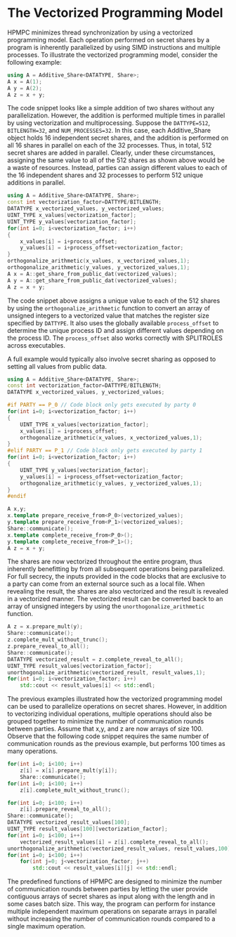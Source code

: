 # The Vectorized Programming Model

HPMPC minimizes thread synchronization by using a vectorized programming model.
Each operation performed on secret shares by a program is inherently parallelized by using SIMD instructions and multiple processes.
To illustrate the vectorized programming model, consider the following example:

```cpp
using A = Additive_Share<DATATYPE, Share>;
A x = A(1);
A y = A(2);
A z = x + y;
```

The code snippet looks like a simple addition of two shares without any parallelization.
However, the addition is performed multiple times in parallel by using vectorization and multiprocessing. Suppose the `DATTYPE=512`, `BITLENGTH=32`, and `NUM_PROCESSES=32`.
In this case, each Additive_Share object holds 16 independent secret shares, and the addition is performed on all 16 shares in parallel on each of the 32 processes. 
Thus, in total, 512 secret shares are added in parallel.
Clearly, under these circumstances, assigning the same value to all of the 512 shares as shown above would be a waste of resources.
Instead, parties can assign different values to each of the 16 independent shares and 32 processes to perform 512 unique additions in parallel.

```cpp
using A = Additive_Share<DATATYPE, Share>;
const int vectorization_factor=DATTYPE/BITLENGTH;
DATATYPE x_vectorized_values, y_vectorized_values;
UINT_TYPE x_values[vectorization_factor];
UINT_TYPE y_values[vectorization_factor];
for(int i=0; i<vectorization_factor; i++)
{
    x_values[i] = i+process_offset;
    y_values[i] = i+process_offset+vectorization_factor;
}
orthogonalize_arithmetic(x_values, x_vectorized_values,1);
orthogonalize_arithmetic(y_values, y_vectorized_values,1);
A x = A::get_share_from_public_dat(vectorized_values);
A y = A::get_share_from_public_dat(vectorized_values);
A z = x + y;
```

The code snippet above assigns a unique value to each of the 512 shares by using the `orthogonalize_arithmetic` function to convert an array of unsigned integers to a vectorized value that matches the register size specified by `DATTYPE`.
It also uses the globally available `process_offset` to determine the unique process ID and assign different values depending on the process ID. The `process_offset` also works correctly with SPLITROLES across executables.

A full example would typically also involve secret sharing as opposed to setting all values from public data.
```cpp
using A = Additive_Share<DATATYPE, Share>;
const int vectorization_factor=DATTYPE/BITLENGTH;
DATATYPE x_vectorized_values, y_vectorized_values;

#if PARTY == P_0 // Code block only gets executed by party 0
for(int i=0; i<vectorization_factor; i++)
{
    UINT_TYPE x_values[vectorization_factor];
    x_values[i] = i+process_offset;
    orthogonalize_arithmetic(x_values, x_vectorized_values,1);
}
#elif PARTY == P_1 // Code block only gets executed by party 1
for(int i=0; i<vectorization_factor; i++)
{
    UINT_TYPE y_values[vectorization_factor];
    y_values[i] = i+process_offset+vectorization_factor;
    orthogonalize_arithmetic(y_values, y_vectorized_values,1);
}
#endif

A x,y;
x.template prepare_receive_from<P_0>(vectorized_values);
y.template prepare_receive_from<P_1>(vectorized_values);
Share::communicate();
x.template complete_receive_from<P_0>();
y.template complete_receive_from<P_1>();
A z = x + y;
```

The shares are now vectorized throughout the entire program, thus inherently benefitting by from all subsequent operations being parallelized. For full secrecy, the inputs provided in the code blocks that are exclusive to a party can come from an external source such as a local file.
When revealing the result, the shares are also vectorized and the result is revealed in a vectorized manner. The vectorized result can be converted back to an array of unsigned integers by using the `unorthogonalize_arithmetic` function.

```cpp
A z = x.prepare_mult(y);
Share::communicate();
z.complete_mult_without_trunc();
z.prepare_reveal_to_all();
Share::communicate();
DATATYPE vectorized_result = z.complete_reveal_to_all();
UINT_TYPE result_values[vectorization_factor];
unorthogonalize_arithmetic(vectorized_result, result_values,1);
for(int i=0; i<vectorization_factor; i++)
    std::cout << result_values[i] << std::endl;
```

The previous examples illustrated how the vectorized programming model can be used to parallelize operations on secret shares.
However, in addition to vectorizing individual operations, multiple operations should also be grouped together to minimize the number of communication rounds between parties. 
Assume that x,y, and z are now arrays of size 100. Observe that the following code snippet requires the same number of communication rounds as the previous example, but performs 100 times as many operations. 

```cpp
for(int i=0; i<100; i++)
    z[i] = x[i].prepare_mult(y[i]);
    Share::communicate();
for(int i=0; i<100; i++)
    z[i].complete_mult_without_trunc();

for(int i=0; i<100; i++)
    z[i].prepare_reveal_to_all();
Share::communicate();
DATATYPE vectorized_result_values[100];
UINT_TYPE result_values[100][vectorization_factor];
for(int i=0; i<100; i++)
    vectorized_result_values[i] = z[i].complete_reveal_to_all();
unorthogonalize_arithmetic(vectorized_result_values, result_values,100);
for(int i=0; i<100; i++)
    for(int j=0; j<vectorization_factor; j++)
        std::cout << result_values[i][j] << std::endl;
```

The predefined functions of HPMPC are designed to minimize the number of communication rounds between parties by letting the user provide contiguous arrays of secret shares as input along with the length and in some cases batch size. This way, the program can perform for instance multiple independent maximum operations on separate arrays in parallel without increasing the number of communication rounds compared to a single maximum operation.

